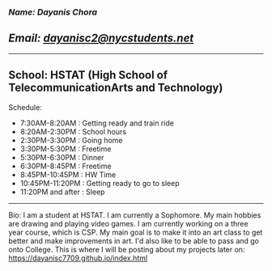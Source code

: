 ### _**Name: Dayanis Chora**_
## _**Email: dayanisc2@nycstudents.net**_
---
School: HSTAT (High School of TelecommunicationArts and Technology)
---
Schedule:
* 7:30AM-8:20AM : Getting ready and train ride
* 8:20AM-2:30PM : School hours
* 2:30PM-3:30PM : Going home
* 3:30PM-5:30PM : Freetime
* 5:30PM-6:30PM : Dinner
* 6:30PM-8:45PM : Freetime
* 8:45PM-10:45PM : HW Time
* 10:45PM-11:20PM : Getting ready to go to sleep
* 11:20PM and after : Sleep
---
Bio: I am a student at HSTAT. I am currently a Sophomore. My main hobbies are drawing and playing video games. I am currently working on a three year course, which is CSP. My main goal is to make it into an art class to get better and make improvements in art. I'd also like to be able to pass and go onto College. This is where I will be posting about my projects later on: https://dayanisc7709.github.io/index.html
